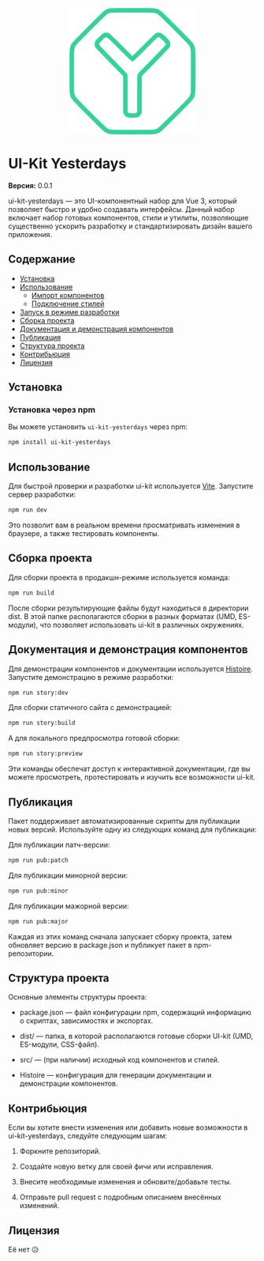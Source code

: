 <p align="center">
  <img src="./public/Group.svg" alt="Histoire logo" width="256px" height="256px">
</p>

# UI-Kit Yesterdays

**Версия:** 0.0.1

ui-kit-yesterdays — это UI-компонентный набор для Vue 3, который позволяет быстро и удобно создавать интерфейсы. Данный набор включает набор готовых компонентов, стили и утилиты, позволяющие существенно ускорить разработку и стандартизировать дизайн вашего приложения.

## Содержание

- [Установка](#установка)
- [Использование](#использование)
  - [Импорт компонентов](#импорт-компонентов)
  - [Подключение стилей](#подключение-стилей)
- [Запуск в режиме разработки](#запуск-в-режиме-разработки)
- [Сборка проекта](#сборка-проекта)
- [Документация и демонстрация компонентов](#документация-и-демонстрация-компонентов)
- [Публикация](#публикация)
- [Структура проекта](#структура-проекта)
- [Контрибьюция](#контрибьюция)
- [Лицензия](#лицензия)

## Установка

### Установка через npm

Вы можете установить `ui-kit-yesterdays` через npm:

```bash
npm install ui-kit-yesterdays
```

## Использование
Для быстрой проверки и разработки ui-kit используется [Vite](https://vite.dev/). Запустите сервер разработки:

```bash
npm run dev
```

Это позволит вам в реальном времени просматривать изменения в браузере, а также тестировать компоненты.

## Сборка проекта
Для сборки проекта в продакшн-режиме используется команда:

```bash
npm run build
```

После сборки результирующие файлы будут находиться в директории dist. В этой папке располагаются сборки в разных форматах (UMD, ES-модули), что позволяет использовать ui-kit в различных окружениях.

## Документация и демонстрация компонентов
Для демонстрации компонентов и документации используется [Histoire](https://histoire.dev/). Запустите демонстрацию в режиме разработки:

```bash
npm run story:dev
```

Для сборки статичного сайта с демонстрацией:

```bash
npm run story:build
```

А для локального предпросмотра готовой сборки:

```bash
npm run story:preview
```

Эти команды обеспечат доступ к интерактивной документации, где вы можете просмотреть, протестировать и изучить все возможности ui-kit.

## Публикация
Пакет поддерживает автоматизированные скрипты для публикации новых версий. Используйте одну из следующих команд для публикации:

Для публикации патч-версии:

```bash
npm run pub:patch
```

Для публикации минорной версии:

```bash
npm run pub:minor
```

Для публикации мажорной версии:

```bash
npm run pub:major
```

Каждая из этих команд сначала запускает сборку проекта, затем обновляет версию в package.json и публикует пакет в npm-репозитории.

## Структура проекта
Основные элементы структуры проекта:

- package.json — файл конфигурации npm, содержащий информацию о скриптах, зависимостях и экспортах.

- dist/ — папка, в которой располагаются готовые сборки UI-kit (UMD, ES-модули, CSS-файл).

- src/ — (при наличии) исходный код компонентов и стилей.

- Histoire — конфигурация для генерации документации и демонстрации компонентов.

## Контрибьюция
Если вы хотите внести изменения или добавить новые возможности в ui-kit-yesterdays, следуйте следующим шагам:

1. Форкните репозиторий.

2. Создайте новую ветку для своей фичи или исправления.

3. Внесите необходимые изменения и обновите/добавьте тесты.

4. Отправьте pull request с подробным описанием внесённых изменений.

## Лицензия
Её нет 😥